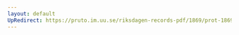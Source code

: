 ```yaml
---
layout: default
UpRedirect: https://pruto.im.uu.se/riksdagen-records-pdf/1869/prot-1869--fk--210/prot-1869--fk--210_002.pdf
---
```

